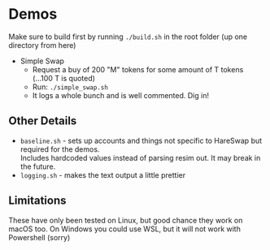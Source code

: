 # Demos

Make sure to build first by running `./build.sh` in the root folder (up one directory from here)

* Simple Swap
  * Request a buy of 200 "M" tokens for some amount of T tokens (...100 T is quoted)
  * Run: `./simple_swap.sh`
  * It logs a whole bunch and is well commented.  Dig in!

## Other Details

* `baseline.sh` - sets up accounts and things not specific to HareSwap but required for the demos.  
                  Includes hardcoded values instead of parsing resim out. It may break in the 
                  future.
* `logging.sh` - makes the text output a little prettier

## Limitations

These have only been tested on Linux, but good chance they work on macOS too.
On Windows you could use WSL, but it will not work with Powershell (sorry)
